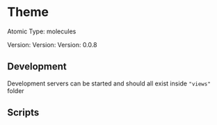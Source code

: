 # Theme

Atomic Type: molecules

Version: Version: Version: 0.0.8



## Development

Development servers can be started and should all exist inside `"views"` folder

## Scripts
